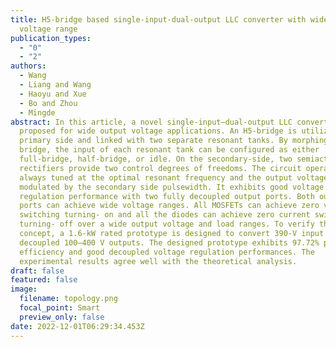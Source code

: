 ```yaml
---
title: H5-bridge based single-input-dual-output LLC converter with wide output
  voltage range
publication_types:
  - "0"
  - "2"
authors:
  - Wang
  - Liang and Wang
  - Haoyu and Xue
  - Bo and Zhou
  - Mingde
abstract: In this article, a novel single-input–dual-output LLC converter is
  proposed for wide output voltage applications. An H5-bridge is utilized on the
  primary side and linked with two separate resonant tanks. By morphing the H5
  bridge, the input of each resonant tank can be configured as either
  full-bridge, half-bridge, or idle. On the secondary-side, two semiactive
  rectifiers provide two control degrees of freedoms. The circuit operation is
  always tuned at the optimal resonant frequency and the output voltages are
  modulated by the secondary side pulsewidth. It exhibits good voltage
  regulation performance with two fully decoupled output ports. Both output
  ports can achieve wide voltage ranges. All MOSFETs can achieve zero voltage
  switching turning- on and all the diodes can achieve zero current switching
  turning- off over a wide output voltage and load ranges. To verify this
  concept, a 1.6-kW rated prototype is designed to convert 390-V input into two
  decoupled 100–400 V outputs. The designed prototype exhibits 97.72% peak
  efficiency and good decoupled voltage regulation performances. The
  experimental results agree well with the theoretical analysis.
draft: false
featured: false
image:
  filename: topology.png
  focal_point: Smart
  preview_only: false
date: 2022-12-01T06:29:34.453Z
---
```

